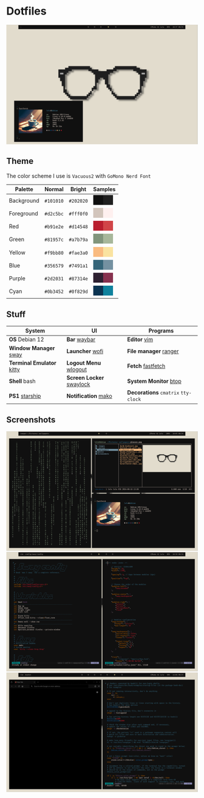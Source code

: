 # Dotfiles

![screenshot1](./screenshots/1.png)

## Theme
The color scheme I use is `Vacuous2` with `GoMono Nerd Font`

|  Palette    |  Normal   |  Bright   |  Samples                                                                        |
| ------------| --------- | ----------| --------------------------------------------------------------------------------|
| Background  | `#101010` | `#202020` | ![bg](./.color-samples/101010.jpg)![bg-alt](./.color-samples/202020.jpg)        |
| Foreground  | `#d2c5bc` | `#fff0f0` | ![fg](./.color-samples/d2c5bc.jpg)![fg-alt](./.color-samples/fff0f0.jpg)        |
| Red         | `#b91e2e` | `#d14548` | ![red](./.color-samples/b91e2e.jpg)![red-br](./.color-samples/d14548.jpg)       |
| Green       | `#81957c` | `#a7b79a` | ![green](./.color-samples/81957c.jpg)![green-br](./.color-samples/a7b79a.jpg)   |
| Yellow      | `#f9bb80` | `#fae3a0` | ![yellow](./.color-samples/f9bb80.jpg)![yellow-br](./.color-samples/fae3a0.jpg) |
| Blue        | `#356579` | `#7491a1` | ![blue](./.color-samples/356579.jpg)![blue-br](./.color-samples/7491a1.jpg)     |
| Purple      | `#2d2031` | `#87314e` | ![purple](./.color-samples/2d2031.jpg)![purple-br](./.color-samples/87314e.jpg) |
| Cyan        | `#0b3452` | `#0f829d` | ![cyan](./.color-samples/0b3452.jpg)![cyan-br](./.color-samples/0f829d.jpg)     |

## Stuff
|   **System**                                                         |   **UI**                                                           |   **Programs**                                           |
| ---------------------------------------------------------------------| -------------------------------------------------------------------| ----------| 
| **OS** Debian 12                                                   | **Bar** [waybar](https://github.com/Alexays/Waybar)              | **Editor** [vim](https://github.com/vim/vim)                       |
| **Window Manager** [sway](https://github.com/swaywm/sway)          | **Launcher** [wofi](https://hg.sr.ht/~scoopta/wofi)              | **File manager** [ranger](https://github.com/ranger/ranger)    |
| **Terminal Emulator** [kitty](https://github.com/kovidgoyal/kitty) | **Logout Menu** [wlogout](https://github.com/ArtsyMacaw/wlogout) | **Fetch** [fastfetch](https://github.com/fastfetch-cli/fastfetch) |
| **Shell** bash                                                     | **Screen Locker** [swaylock](https://github.com/swaywm/swaylock) | **System Monitor** [btop](https://github.com/aristocratos/btop)  |
| **PS1** [starship](https://github.com/starship/starship)           | **Notification** [mako](https://github.com/emersion/mako)        | **Decorations** `cmatrix` `tty-clock`                   |

## Screenshots
![screenshot2](./screenshots/3.png)
![screenshot3](./screenshots/4.png)
![screenshot4](./screenshots/5.png)











